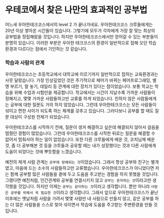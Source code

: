   # 우테코에서 찾은 나만의 효과적인 공부법

 
어느새 우아한테크코스에서의 level 2 가 끝나가네요. 우아한테크코스 크루들에게는 20년 이상 쌓아온 시간들이 있습니다. 그렇기에 모두가 각자에게 가장 잘 맞는 최상의 공부법을 정립해왔을 것입니다. 하지만 우아한테크코스에서만 얻어갈 수 있는 부분들이 분명히 있습니다. 이러한 부분은 우아한 테크코스의 환경이 일반적으로 접해 오던 학습환경과 다르다는 점에서 기인하는 것 같습니다.

### 학습과 사람의 관계
우아한테크코스는 초등학교에서 대학교에 이르기까지 일반적으로 접하는 교육환경과는 사뭇 달랐습니다. 가장 인상깊었던 것은 주기적으로 페어가 바뀌는 페어프로그래밍, 별명 부르기, 말 놓기, 데일리 등 관계에 대한 장치가 있다는 점이었습니다. 보통 학교는 학습을 위해 수업과 시험만을 제공합니다. 학교에서는 시간이 지날수록 가까운 사람들이 정해지고, 몇몇 가까운 사람들하고만 교류를 하게 되었습니다. 친하지 않은 사람들에게는 공부에 대한 질문도 거의 하지 않았습니다. 그런데 우아한테크코스는 모든 사람들이 섞이고 편한 사이가 되도록 하는 체계를 갖추고 있습니다. 그러다보니 공부를 할 때도 질문 대상이 구성원 전체가 되었습니다.  
  
우아한테크코스를 시작하기 전에, 질문이 생겨 해결하고 싶은데 해결되지 않아서 걸음을 멈췄던 경험이 많았습니다. 그런데 우아한테크코스를 시작한 뒤로는 질문을 해결할 수 없어서 멈춰서야 하는 일이 없었습니다. 또한 다른 크루들에게 배운 것, 코치님께 배운 것, 좀 더 공부해본 것 등을 크루들과 공유할 때는 내가 성장했다는 것과 다른 사람에게 도움이 되었다는 것에 뿌듯함을 느꼈습니다.  
  
예전의 제게 사람 관계는 ```공부에 방해되는 것```이었습니다. 그래서 항상 공부와 친구는 별개였고, 마음에 드는 소수의 사람들하고만 교류했습니다. 우아한테크코스가 아니었다면 저는 함께 공부할 많은 사람들을 곁에 두고 도움을 주고받는 경험을 하지 못했을 것입니다. 그랬다면 예전처럼, 인간관계와 공부를 연결시키지 않고 ```공부는 혼자하는 것```이라고만 생각했을 것입니다. 하지만 이제는 ```공부는 같이하는 것```이라고 생각합니다. 뿐만 아니라 ```사람은 공부를 위해서 꼭 필요한 것```이라고 생각합니다. 그래서 앞으로 우아한테크코스가 끝난 이후에는 옛날처럼 사람을 가려서 몇몇 사람만 내 사람으로 만들지 않고, 같은 공부를 하는 더 많은 사람들을 스스로 찾아 섞이면서 학습에 도움을 주고받는 주변환경을 만들 것입니다.  
